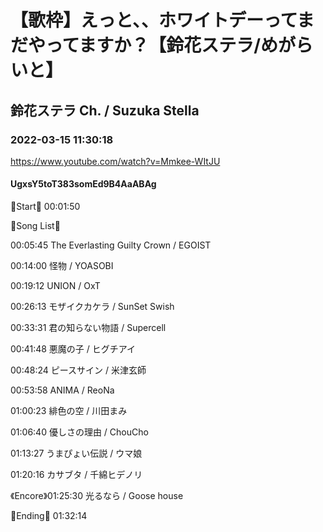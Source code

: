 # 【歌枠】えっと、、ホワイトデーってまだやってますか？【鈴花ステラ/めがらいと】

## 鈴花ステラ Ch. / Suzuka Stella

### 2022-03-15 11:30:18

https://www.youtube.com/watch?v=Mmkee-WItJU

#### UgxsY5toT383somEd9B4AaABAg

🔔Start🔔 00:01:50



🔔Song List🔔

00:05:45 The Everlasting Guilty Crown / EGOIST

00:14:00 怪物 / YOASOBI

00:19:12 UNION / OxT

00:26:13 モザイクカケラ / SunSet Swish

00:33:31 君の知らない物語 / Supercell

00:41:48 悪魔の子 / ヒグチアイ

00:48:24 ピースサイン / 米津玄師

00:53:58 ANIMA / ReoNa

01:00:23 緋色の空 / 川田まみ

01:06:40 優しさの理由 / ChouCho

01:13:27 うまぴょい伝説 / ウマ娘

01:20:16 カサブタ / 千綿ヒデノリ

《Encore》01:25:30 光るなら / Goose house



🔔Ending🔔 01:32:14

